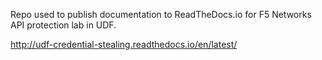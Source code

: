 Repo used to publish documentation to ReadTheDocs.io for F5 Networks API protection lab in UDF.

http://udf-credential-stealing.readthedocs.io/en/latest/
